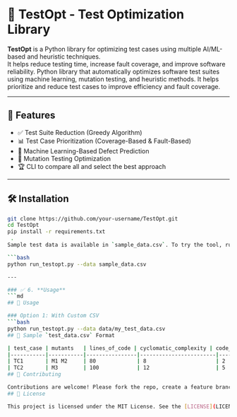 # 🧪 TestOpt - Test Optimization Library

**TestOpt** is a Python library for optimizing test cases using multiple AI/ML-based and heuristic techniques.  
It helps reduce testing time, increase fault coverage, and improve software reliability.
Python library that automatically optimizes software test suites using machine learning, mutation testing, and heuristic methods. It helps prioritize and reduce test cases to improve efficiency and fault coverage.


---

## 🚀 Features

- ✅ Test Suite Reduction (Greedy Algorithm)
- 📊 Test Case Prioritization (Coverage-Based & Fault-Based)
- 🤖 Machine Learning-Based Defect Prediction
- 🧬 Mutation Testing Optimization
- 🏆 CLI to compare all and select the best approach

---

## 🛠 Installation

```bash
git clone https://github.com/your-username/TestOpt.git
cd TestOpt
pip install -r requirements.txt
 .
Sample test data is available in `sample_data.csv`. To try the tool, run:

```bash
python run_testopt.py --data sample_data.csv

---

### ✅ 6. **Usage**
```md
## 🧪 Usage

### Option 1: With Custom CSV
```bash
python run_testopt.py --data data/my_test_data.csv
## 📄 Sample `test_data.csv` Format

| test_case | mutants   | lines_of_code | cyclomatic_complexity | code_churn | prior_defects | defective |
|-----------|-----------|----------------|------------------------|-------------|----------------|-----------|
| TC1       | M1 M2     | 80             | 8                      | 2           | 0              | 0         |
| TC2       | M3        | 100            | 12                     | 5           | 1              | 1         |
## 🤝 Contributing

Contributions are welcome! Please fork the repo, create a feature branch, and submit a PR. For major changes, open an issue first.
## 📄 License

This project is licensed under the MIT License. See the [LICENSE](LICENSE) file for details.
